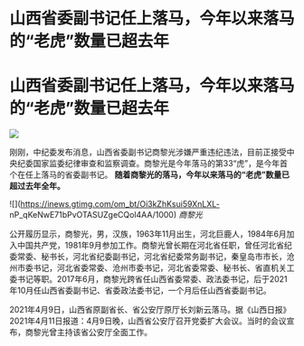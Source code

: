 # 山西省委副书记任上落马，今年以来落马的“老虎”数量已超去年

# 山西省委副书记任上落马，今年以来落马的“老虎”数量已超去年

![](https://inews.gtimg.com/om_bt/O1hUyQc6fdKAwFogAkYvGOpcHVrTfRV_bGZCadZZJonCkAA/1000)

刚刚，中纪委发布消息，山西省委副书记商黎光涉嫌严重违纪违法，目前正接受中央纪委国家监委纪律审查和监察调查。商黎光是今年落马的第33“虎”，是今年首个在任上落马的省委副书记。
**随着商黎光的落马，今年以来落马的“老虎”数量已超过去年全年。**

![](https://inews.gtimg.com/om_bt/Oi3kZhKsui59XnLXL-
nP_qKeNwE71bPvOTASUZgeCQol4AA/1000) _商黎光_

公开履历显示，商黎光，男，汉族，1963年11月出生，河北巨鹿人，1984年6月加入中国共产党，1981年9月参加工作。商黎光曾长期在河北省任职，曾任河北省纪委常委、秘书长，河北省纪委副书记，河北省纪委常务副书记，秦皇岛市市长，沧州市委书记，河北省委常委、沧州市委书记，河北省委常委、秘书长、省直机关工委书记等职。2017年6月，商黎光跨省任山西省委常委、政法委书记，后于2021年10月任山西省委副书记、省委政法委书记，一个月后任山西省委副书记。

2021年4月9日，山西省原副省长、省公安厅原厅长刘新云落马。据《山西日报》2021年4月11日报道：4月9日晚，山西省公安厅召开党委扩大会议。当时的会议宣布，商黎光曾主持该省公安厅全面工作。

